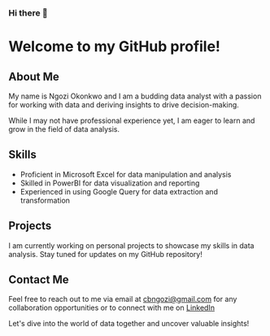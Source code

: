### Hi there 👋

# Welcome to my GitHub profile!

## About Me
My name is Ngozi Okonkwo and I am a budding data analyst with a passion for working with data and deriving insights to drive decision-making.

While I may not have professional experience yet, I am eager to learn and grow in the field of data analysis.

## Skills
- Proficient in Microsoft Excel for data manipulation and analysis
- Skilled in PowerBI for data visualization and reporting
- Experienced in using Google Query for data extraction and transformation

## Projects
I am currently working on personal projects to showcase my skills in data analysis. Stay tuned for updates on my GitHub repository!

## Contact Me
Feel free to reach out to me via email at [cbngozi@gmail.com](cbngozi@gmail.com) for any collaboration opportunities or to connect with me on [LinkedIn](https://www.linkedin.com/in/ngoziokonkwo/)

Let's dive into the world of data together and uncover valuable insights!

